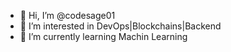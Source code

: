 - 👋 Hi, I’m @codesage01
- 👀 I’m interested in DevOps|Blockchains|Backend 
- 🌱 I’m currently learning Machin Learning 

<!---
codesage01/codesage01 is a ✨ special ✨ repository because its `README.md` (this file) appears on your GitHub profile.
You can click the Preview link to take a look at your changes.
--->
